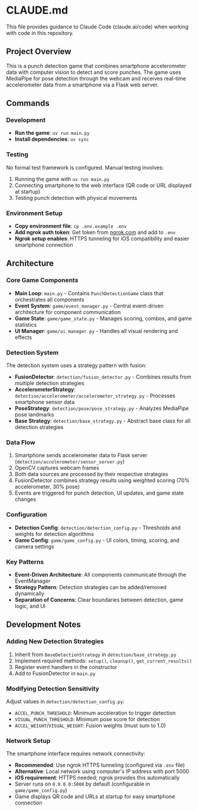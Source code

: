 # CLAUDE.md

This file provides guidance to Claude Code (claude.ai/code) when working with code in this repository.

## Project Overview

This is a punch detection game that combines smartphone accelerometer data with computer vision to detect and score punches. The game uses MediaPipe for pose detection through the webcam and receives real-time accelerometer data from a smartphone via a Flask web server.

## Commands

### Development
- **Run the game**: `uv run main.py`
- **Install dependencies**: `uv sync`

### Testing
No formal test framework is configured. Manual testing involves:
1. Running the game with `uv run main.py`
2. Connecting smartphone to the web interface (QR code or URL displayed at startup)
3. Testing punch detection with physical movements

### Environment Setup
- **Copy environment file**: `cp .env.example .env`
- **Add ngrok auth token**: Get token from [ngrok.com](https://ngrok.com) and add to `.env`
- **Ngrok setup enables**: HTTPS tunneling for iOS compatibility and easier smartphone connection

## Architecture

### Core Game Components
- **Main Loop**: `main.py` - Contains `PunchDetectionGame` class that orchestrates all components
- **Event System**: `game/event_manager.py` - Central event-driven architecture for component communication
- **Game State**: `game/game_state.py` - Manages scoring, combos, and game statistics
- **UI Manager**: `game/ui_manager.py` - Handles all visual rendering and effects

### Detection System
The detection system uses a strategy pattern with fusion:

- **FusionDetector**: `detection/fusion_detector.py` - Combines results from multiple detection strategies
- **AccelerometerStrategy**: `detection/accelerometer/accelerometer_strategy.py` - Processes smartphone sensor data
- **PoseStrategy**: `detection/pose/pose_strategy.py` - Analyzes MediaPipe pose landmarks
- **Base Strategy**: `detection/base_strategy.py` - Abstract base class for all detection strategies

### Data Flow
1. Smartphone sends accelerometer data to Flask server (`detection/accelerometer/sensor_server.py`)
2. OpenCV captures webcam frames
3. Both data sources are processed by their respective strategies
4. FusionDetector combines strategy results using weighted scoring (70% accelerometer, 30% pose)
5. Events are triggered for punch detection, UI updates, and game state changes

### Configuration
- **Detection Config**: `detection/detection_config.py` - Thresholds and weights for detection algorithms
- **Game Config**: `game/game_config.py` - UI colors, timing, scoring, and camera settings

### Key Patterns
- **Event-Driven Architecture**: All components communicate through the EventManager
- **Strategy Pattern**: Detection strategies can be added/removed dynamically
- **Separation of Concerns**: Clear boundaries between detection, game logic, and UI

## Development Notes

### Adding New Detection Strategies
1. Inherit from `BaseDetectionStrategy` in `detection/base_strategy.py`
2. Implement required methods: `setup()`, `cleanup()`, `get_current_results()`
3. Register event handlers in the constructor
4. Add to FusionDetector in `main.py`

### Modifying Detection Sensitivity
Adjust values in `detection/detection_config.py`:
- `ACCEL_PUNCH_THRESHOLD`: Minimum acceleration to trigger detection
- `VISUAL_PUNCH_THRESHOLD`: Minimum pose score for detection
- `ACCEL_WEIGHT`/`VISUAL_WEIGHT`: Fusion weights (must sum to 1.0)

### Network Setup
The smartphone interface requires network connectivity:
- **Recommended**: Use ngrok HTTPS tunneling (configured via `.env` file)
- **Alternative**: Local network using computer's IP address with port 5000
- **iOS requirement**: HTTPS needed; ngrok provides this automatically
- Server runs on `0.0.0.0:5000` by default (configurable in `game/game_config.py`)
- Game displays QR code and URLs at startup for easy smartphone connection